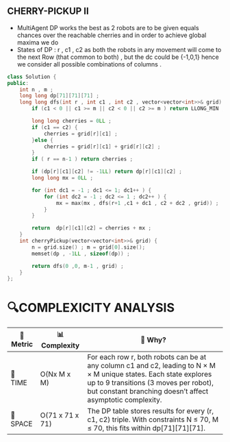 ## CHERRY-PICKUP II 

- MultiAgent DP works the best as 2 robots are to be given equals chances over the reachable cherries and in order to achieve global maxima we do
- States of DP : r , c1 , c2 as both the robots in any movement will come to the next Row (that common to both) , but the dc could be {-1,0,1} hence we consider all possible combinations of columns .
 
```cpp
class Solution {
public:
    int n , m ;
    long long dp[71][71][71] ;
    long long dfs(int r , int c1 , int c2 , vector<vector<int>>& grid) {
        if (c1 < 0 || c1 >= m || c2 < 0 || c2 >= m ) return LLONG_MIN ;

        long long cherries = 0LL ;
        if (c1 == c2) {
            cherries = grid[r][c1] ;
        }else {
            cherries = grid[r][c1] + grid[r][c2] ;
        }
        if ( r == n-1 ) return cherries ;

        if (dp[r][c1][c2] != -1LL) return dp[r][c1][c2] ;
        long long mx = 0LL ;

        for (int dc1 = -1 ; dc1 <= 1; dc1++ ) {
            for (int dc2 = -1 ; dc2 <= 1 ; dc2++ ) {
                mx = max(mx , dfs(r+1 ,c1 + dc1 , c2 + dc2 , grid)) ;
            }
        }

        return  dp[r][c1][c2] = cherries + mx ;
    }
    int cherryPickup(vector<vector<int>>& grid) {
        n = grid.size() ; m = grid[0].size();
        memset(dp , -1LL , sizeof(dp)) ;

        return dfs(0 ,0, m-1 , grid) ;
    }
};
```



# 🔍COMPLEXICITY ANALYSIS

| 🔢 Metric  |	📊 Complexity | 	🧠 Why? |
|-----------|-------------|------------|
| 🧭 TIME  |     O(Nx M x M)  |   For each row r, both robots can be at any column c1 and c2, leading to N × M × M unique states. Each state explores up to 9 transitions (3 moves per robot), but constant branching doesn’t affect asymptotic complexity.    |
| 🧠 SPACE |     O(71 x 71 x 71)      |   The DP table stores results for every (r, c1, c2) triple. With constraints N ≤ 70, M ≤ 70, this fits within dp[71][71][71].       |
